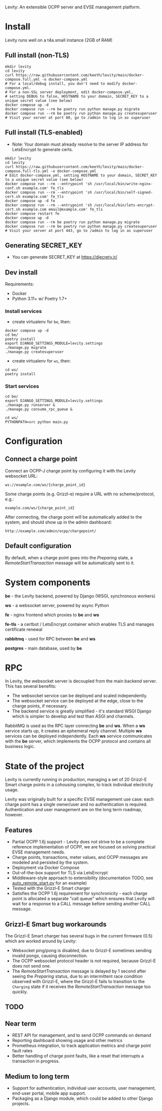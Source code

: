 Levity: An extensible OCPP server and EVSE management platform.

# Install

Levity runs well on a t4a.small instance (2GB of RAM)

## Full install (non-TLS)

```shell
mkdir levity
cd levity
curl https://raw.githubusercontent.com/keeth/levity/main/docker-compose.full.yml -o docker-compose.yml
# For a local/debug install, you don't need to modify docker-compose.yml.
# For a non-SSL server deployment, edit docker-compose.yml, 
# setting DEBUG to false, HOSTNAME to your domain, SECRET_KEY to a unique secret value (see below)
docker compose up -d
docker compose run --rm be poetry run python manage.py migrate
docker compose run --rm be poetry run python manage.py createsuperuser
# Visit your server at port 80, go to /admin to log in as superuser
```

## Full install (TLS-enabled)

* Note: Your domain must already resolve to the server IP address for LetsEncrypt to generate certs.

```shell
mkdir levity
cd levity
curl https://raw.githubusercontent.com/keeth/levity/main/docker-compose.full-tls.yml -o docker-compose.yml
# Edit docker-compose.yml, setting HOSTNAME to your domain, SECRET_KEY to a unique secret value (see below)
docker compose run --rm --entrypoint 'sh /usr/local/bin/write-nginx-conf.sh example.com' fe_tls
docker compose run --rm --entrypoint 'sh /usr/local/bin/self-signed-cert.sh example.com' fe_tls
docker compose up -d fe
docker compose run --rm --entrypoint 'sh /usr/local/bin/lets-encrypt-cert.sh example.com email@example.com' fe_tls
docker compose restart fe
docker compose up -d
docker compose run --rm be poetry run python manage.py migrate
docker compose run --rm be poetry run python manage.py createsuperuser
# Visit your server at port 443, go to /admin to log in as superuser
```

## Generating SECRET_KEY

* You can generate SECRET_KEY at https://djecrety.ir/

## Dev install

Requirements:
* Docker
* Python 3.11+ w/ Poetry 1.7+

### Install services

- create virtualenv for `be`, then:

```shell
docker compose up -d
cd be/
poetry install
export DJANGO_SETTINGS_MODULE=levity.settings
./manage.py migrate
./manage.py createsuperuser
```

- create virtualenv for `ws`, then:

```shell
cd ws/
poetry install
```

### Start services

```shell
cd be/
export DJANGO_SETTINGS_MODULE=levity.settings
./manage.py runserver &
./manage.py consume_rpc_queue &
```

```shell
cd ws/
PYTHONPATH=src python main.py
```

# Configuration

## Connect a charge point

Connect an OCPP-J charge point by configuring it with the Levity websocket URL:

`ws://example.com/ws/{charge_point_id}`

Some charge points (e.g. Grizzl-e) require a URL with no scheme/protocol, e.g.:

`example.com/ws/{charge_point_id}`

After connecting, the charge point will be automatically added to the system, and should show up in the admin dashboard:

`http://example.com/admin/ocpp/chargepoint/`

## Default configuration

By default, when a charge point goes into the _Preparing_ state, a _RemoteStartTransaction_ message will be automatically sent to it.

# System components

**be** - the Levity backend, powered by Django (WSGI, synchronous workers)

**ws** - a websocket server, powered by async Python

**fe** - nginx frontend which proxies to **be** and **ws**

**fe-tls** - a certbot / LetsEncrypt container which enables TLS and manages certificate renewal

**rabbitmq** - used for RPC between **be** and **ws**

**postgres** - main database, used by **be**

# RPC

In Levity, the websocket server is decoupled from the main backend server.  This has several benefits:

* The websocket service can be deployed and scaled independently.
* The websocket service can be deployed at the edge, close to the charge points, if necessary.
* The backend service is greatly simplified - it's standard WSGI Django which is simpler to develop and test than ASGI and channels.

RabbitMQ is used as the RPC layer connecting **be** and **ws**.  When a **ws** service starts up, it creates an ephemeral reply channel. Multiple **ws** services can be deployed independently.  Each **ws** service communicates with the **be** server, which implements the OCPP protocol and contains all business logic.

# State of the project

Levity is currently running in production, managing a set of 20 Grizzl-E Smart charge points in a cohousing complex, to track individual electricity usage.

Levity was originally built for a specific EVSE management use case: each charge point has a single owner/user and no authentication is required. Authentication and user management are on the long term roadmap, however.

## Features

* Partial OCPP 1.6j support - Levity does not strive to be a complete reference implementation of OCPP, we are focused on solving practical EVSE management needs.
* Charge points, transactions, meter values, and OCPP messages are modeled and persisted by the system.
* Deployment via Docker Compose
* Out-of-the-box support for TLS via LetsEncrypt
* Middleware-style approach to extensibility (documentation TODO, see [auto_remote_start.py](be/ocpp/services/ocpp/anon/auto_remote_start.py) for an example)
* Tested with the Grizzl-E Smart charger
* Satisfies the OCPP 1.6j requirement for synchronicity - each charge point is allocated a separate "call queue" which ensures that Levity will wait for a response to a CALL message before sending another CALL message.

## Grizzl-E Smart bug workarounds

The Grizzl-E Smart charger has several bugs in the current firmware (0.5) which are worked around by Levity:

* Websocket ping/pong is disabled, due to Grizzl-E sometimes sending invalid pongs, causing disconnection.
* The OCPP websocket protocol header is not required, because Grizzl-E does not send one.
* The _RemoteStartTransaction_ message is delayed by 1 second after seeing the _Preparing_ status, due to an intermittent race condition observed with Grizzl-E, where the Grizzl-E fails to transition to the `Charging` state if it receives the _RemoteStartTransaction_ message too quickly.

## TODO

## Near term

* REST API for management, and to send OCPP commands on demand
* Reporting dashboard showing usage and other metrics
* Prometheus integration, to track application metrics and charge point fault rates
* Better handling of charge point faults, like a reset that interrupts a transaction in progress.

## Medium to long term

* Support for authentication, individual user accounts, user management, end-user portal, mobile app support.
* Packaging as a Django module, which could be added to other Django projects.